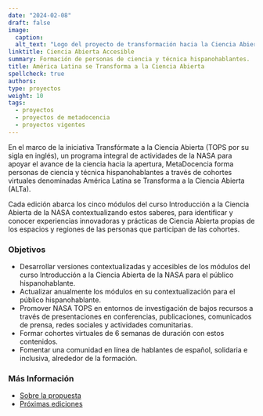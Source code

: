 ```yaml
---
date: "2024-02-08"
draft: false
image:
  caption: 
  alt_text: "Logo del proyecto de transformación hacia la Ciencia Abierta de NASA y logo de MetaDocencia"
linktitle: Ciencia Abierta Accesible
summary: Formación de personas de ciencia y técnica hispanohablantes. 
title: América Latina se Transforma a la Ciencia Abierta
spellcheck: true
authors: 
type: proyectos
weight: 10
tags:
  - proyectos
  - proyectos de metadocencia
  - proyectos vigentes
---
```


En el marco de la iniciativa Transfórmate a la Ciencia Abierta (TOPS por su sigla en inglés), un programa integral de actividades de la NASA para apoyar el avance de la ciencia hacia la apertura, MetaDocencia forma personas de ciencia y técnica hispanohablantes a través de cohortes virtuales denominadas América Latina se Transforma a la Ciencia Abierta (ALTa).

Cada edición abarca los cinco módulos del curso Introducción a la Ciencia Abierta de la NASA contextualizando estos saberes, para identificar y conocer experiencias innovadoras y prácticas de Ciencia Abierta propias de los espacios y regiones de las personas que participan de las cohortes.

### Objetivos
* Desarrollar versiones contextualizadas y accesibles de los módulos del curso Introducción a la Ciencia Abierta de la NASA para el público hispanohablante.
* Actualizar anualmente los módulos en su contextualización para el público hispanohablante.
* Promover NASA TOPS en entornos de investigación de bajos recursos a través de presentaciones en conferencias, publicaciones, comunicados de prensa, redes sociales y actividades comunitarias.
* Formar cohortes virtuales de 6 semanas de duración con estos contenidos.
* Fomentar una comunidad en línea de hablantes de español, solidaria e inclusiva, alrededor de la formación.

### Más Información
- [Sobre la propuesta](https://zenodo.org/records/8215456 "Propuesta")
- [Próximas ediciones](https://www.metadocencia.org/formacion/)
